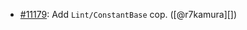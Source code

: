 * [#11179](https://github.com/rubocop/rubocop/pull/11179): Add `Lint/ConstantBase` cop. ([@r7kamura][])

